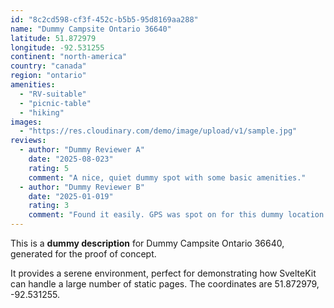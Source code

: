 ```yaml
---
id: "8c2cd598-cf3f-452c-b5b5-95d8169aa288"
name: "Dummy Campsite Ontario 36640"
latitude: 51.872979
longitude: -92.531255
continent: "north-america"
country: "canada"
region: "ontario"
amenities:
  - "RV-suitable"
  - "picnic-table"
  - "hiking"
images:
  - "https://res.cloudinary.com/demo/image/upload/v1/sample.jpg"
reviews:
  - author: "Dummy Reviewer A"
    date: "2025-08-023"
    rating: 5
    comment: "A nice, quiet dummy spot with some basic amenities."
  - author: "Dummy Reviewer B"
    date: "2025-01-019"
    rating: 3
    comment: "Found it easily. GPS was spot on for this dummy location."
---
```


This is a **dummy description** for Dummy Campsite Ontario 36640, generated for the proof of concept.

It provides a serene environment, perfect for demonstrating how SvelteKit can handle a large number of static pages. The coordinates are 51.872979, -92.531255.
